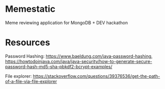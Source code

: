 # Memestatic
Meme reviewing application for MongoDB + DEV hackathon

# Resources

Password Hashing: 
https://www.baeldung.com/java-password-hashing,
https://howtodoinjava.com/java/java-security/how-to-generate-secure-password-hash-md5-sha-pbkdf2-bcrypt-examples/

File explorer:
https://stackoverflow.com/questions/39376536/get-the-path-of-a-file-via-file-explorer

